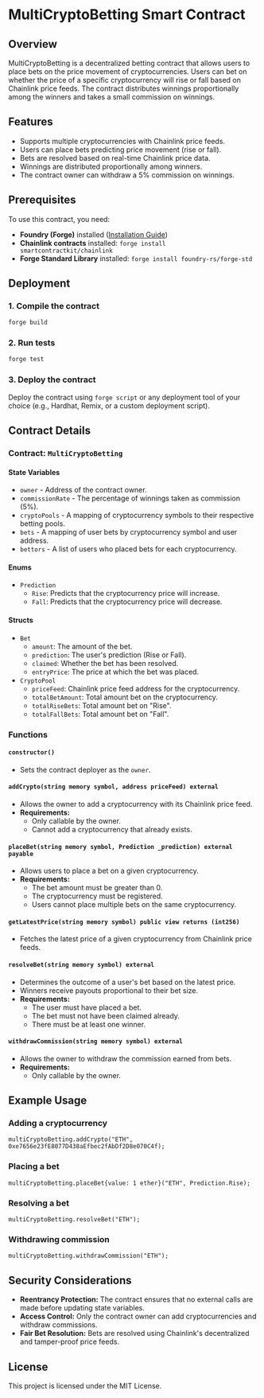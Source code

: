 # MultiCryptoBetting Smart Contract

## Overview
MultiCryptoBetting is a decentralized betting contract that allows users to place bets on the price movement of cryptocurrencies. Users can bet on whether the price of a specific cryptocurrency will rise or fall based on Chainlink price feeds. The contract distributes winnings proportionally among the winners and takes a small commission on winnings.

## Features
- Supports multiple cryptocurrencies with Chainlink price feeds.
- Users can place bets predicting price movement (rise or fall).
- Bets are resolved based on real-time Chainlink price data.
- Winnings are distributed proportionally among winners.
- The contract owner can withdraw a 5% commission on winnings.

## Prerequisites
To use this contract, you need:
- **Foundry (Forge)** installed ([Installation Guide](https://book.getfoundry.sh/getting-started/installation.html))
- **Chainlink contracts** installed: `forge install smartcontractkit/chainlink`
- **Forge Standard Library** installed: `forge install foundry-rs/forge-std`

## Deployment
### 1. Compile the contract
```sh
forge build
```

### 2. Run tests
```sh
forge test
```

### 3. Deploy the contract
Deploy the contract using `forge script` or any deployment tool of your choice (e.g., Hardhat, Remix, or a custom deployment script).

## Contract Details
### Contract: `MultiCryptoBetting`
#### State Variables
- `owner` - Address of the contract owner.
- `commissionRate` - The percentage of winnings taken as commission (5%).
- `cryptoPools` - A mapping of cryptocurrency symbols to their respective betting pools.
- `bets` - A mapping of user bets by cryptocurrency symbol and user address.
- `bettors` - A list of users who placed bets for each cryptocurrency.

#### Enums
- `Prediction`
  - `Rise`: Predicts that the cryptocurrency price will increase.
  - `Fall`: Predicts that the cryptocurrency price will decrease.

#### Structs
- `Bet`
  - `amount`: The amount of the bet.
  - `prediction`: The user's prediction (Rise or Fall).
  - `claimed`: Whether the bet has been resolved.
  - `entryPrice`: The price at which the bet was placed.
- `CryptoPool`
  - `priceFeed`: Chainlink price feed address for the cryptocurrency.
  - `totalBetAmount`: Total amount bet on the cryptocurrency.
  - `totalRiseBets`: Total amount bet on "Rise".
  - `totalFallBets`: Total amount bet on "Fall".

### Functions
#### `constructor()`
- Sets the contract deployer as the `owner`.

#### `addCrypto(string memory symbol, address priceFeed) external`
- Allows the owner to add a cryptocurrency with its Chainlink price feed.
- **Requirements:**
  - Only callable by the owner.
  - Cannot add a cryptocurrency that already exists.

#### `placeBet(string memory symbol, Prediction _prediction) external payable`
- Allows users to place a bet on a given cryptocurrency.
- **Requirements:**
  - The bet amount must be greater than 0.
  - The cryptocurrency must be registered.
  - Users cannot place multiple bets on the same cryptocurrency.

#### `getLatestPrice(string memory symbol) public view returns (int256)`
- Fetches the latest price of a given cryptocurrency from Chainlink price feeds.

#### `resolveBet(string memory symbol) external`
- Determines the outcome of a user's bet based on the latest price.
- Winners receive payouts proportional to their bet size.
- **Requirements:**
  - The user must have placed a bet.
  - The bet must not have been claimed already.
  - There must be at least one winner.

#### `withdrawCommission(string memory symbol) external`
- Allows the owner to withdraw the commission earned from bets.
- **Requirements:**
  - Only callable by the owner.

## Example Usage
### Adding a cryptocurrency
```solidity
multiCryptoBetting.addCrypto("ETH", 0xe7656e23fE8077D438aEfbec2fAbDf2D8e070C4f);
```

### Placing a bet
```solidity
multiCryptoBetting.placeBet{value: 1 ether}("ETH", Prediction.Rise);
```

### Resolving a bet
```solidity
multiCryptoBetting.resolveBet("ETH");
```

### Withdrawing commission
```solidity
multiCryptoBetting.withdrawCommission("ETH");
```

## Security Considerations
- **Reentrancy Protection:** The contract ensures that no external calls are made before updating state variables.
- **Access Control:** Only the contract owner can add cryptocurrencies and withdraw commissions.
- **Fair Bet Resolution:** Bets are resolved using Chainlink's decentralized and tamper-proof price feeds.

## License
This project is licensed under the MIT License.

